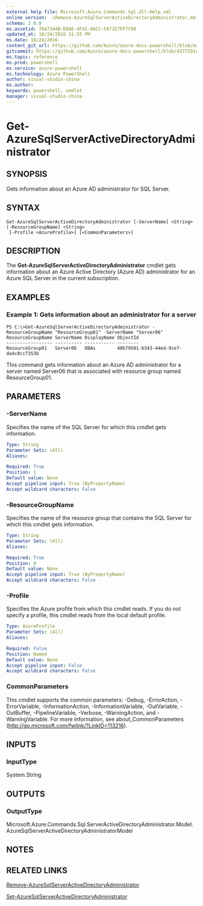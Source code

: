 ```yaml
---
external help file: Microsoft.Azure.Commands.Sql.dll-Help.xml
online version: .\Remove-AzureSqlServerActiveDirectoryAdministrator.md
schema: 2.0.0
ms.assetid: 76A7344B-D8AE-4F41-9ACC-FA71E7FF7C90
updated_at: 10/24/2016 11:55 PM
ms.date: 10/24/2016
content_git_url: https://github.com/Azure/azure-docs-powershell/blob/master/azureps-cmdlets-docs/ResourceManager/AzureRM.Sql/v0.9.8/Get-AzureSqlServerActiveDirectoryAdministrator.md
gitcommit: https://github.com/Azure/azure-docs-powershell/blob/4377291ee360e58e2c1c5d644155daf6a0279055/azureps-cmdlets-docs/ResourceManager/AzureRM.Sql/v0.9.8/Get-AzureSqlServerActiveDirectoryAdministrator.md
ms.topic: reference
ms.prod: powershell
ms.service: azure-powershell
ms.technology: Azure PowerShell
author: visual-studio-china
ms.author: 
keywords: powershell, cmdlet
manager: visual-studio-china
---
```


# Get-AzureSqlServerActiveDirectoryAdministrator

## SYNOPSIS
Gets information about an Azure AD administrator for SQL Server.

## SYNTAX

```
Get-AzureSqlServerActiveDirectoryAdministrator [-ServerName] <String> [-ResourceGroupName] <String>
 [-Profile <AzureProfile>] [<CommonParameters>]
```

## DESCRIPTION
The **Get-AzureSqlServerActiveDirectoryAdministrator** cmdlet gets information about an Azure Active Directory (Azure AD) administrator for an Azure SQL Server in the current subscription.

## EXAMPLES

### Example 1: Gets information about an administrator for a server
```
PS C:\>Get-AzureSqlServerActiveDirectoryAdministrator -ResourceGroupName "ResourceGroup01" -ServerName "Server06"
ResourceGroupName ServerName DisplayName ObjectId 
----------------- ---------- ----------- -------- 
ResourceGroup01   Server06   DBAs        40b79501-b343-44ed-9ce7-da4c8cc7353b
```

This command gets information about an Azure AD administrator for a server named Server06 that is associated with resource group named ResourceGroup01.

## PARAMETERS

### -ServerName
Specifies the name of the SQL Server for which this cmdlet gets information.

```yaml
Type: String
Parameter Sets: (All)
Aliases: 

Required: True
Position: 1
Default value: None
Accept pipeline input: True (ByPropertyName)
Accept wildcard characters: False
```

### -ResourceGroupName
Specifies the name of the resource group that contains the SQL Server for which this cmdlet gets information.

```yaml
Type: String
Parameter Sets: (All)
Aliases: 

Required: True
Position: 0
Default value: None
Accept pipeline input: True (ByPropertyName)
Accept wildcard characters: False
```

### -Profile
Specifies the Azure profile from which this cmdlet reads.
If you do not specify a profile, this cmdlet reads from the local default profile.

```yaml
Type: AzureProfile
Parameter Sets: (All)
Aliases: 

Required: False
Position: Named
Default value: None
Accept pipeline input: False
Accept wildcard characters: False
```

### CommonParameters
This cmdlet supports the common parameters: -Debug, -ErrorAction, -ErrorVariable, -InformationAction, -InformationVariable, -OutVariable, -OutBuffer, -PipelineVariable, -Verbose, -WarningAction, and -WarningVariable. For more information, see about_CommonParameters (http://go.microsoft.com/fwlink/?LinkID=113216).

## INPUTS

### InputType
System.String

## OUTPUTS

### OutputType
Microsoft.Azure.Commands.Sql.ServerActiveDirectoryAdministrator.Model.AzureSqlServerActiveDirectoryAdministratorModel

## NOTES

## RELATED LINKS

[Remove-AzureSqlServerActiveDirectoryAdministrator](./Remove-AzureSqlServerActiveDirectoryAdministrator.md)

[Set-AzureSqlServerActiveDirectoryAdministrator](./Set-AzureSqlServerActiveDirectoryAdministrator.md)


